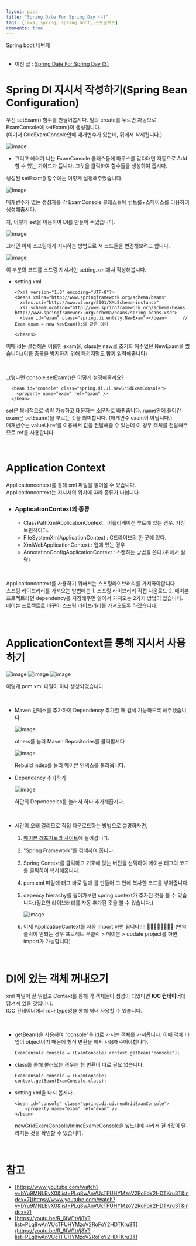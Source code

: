 ```yaml
---
layout: post
title: "Spring Date For Spring Day (4)"
tags: [java, spring, spring boot, 스프링부트]
comments: true
---
```


Spring boot 네번째<br>
<br>

- 이전 글 : [Spring Date For Spring Day (3)](https://bosl95.github.io/Spring-Date-For-Spring-Day-3/)

# Spring DI 지시서 작성하기(Spring Bean Configuration)

우선 setExam() 함수를 만들어봅시다. 밑의 create를 누르면 자동으로 ExamConsole에 setExam()이 생성됩니다.<br>
(여기서 GridExamConsole안에 매개변수가 있는데, 뒤에서 삭제됩니다.)<br>

![image](https://user-images.githubusercontent.com/34594339/99187483-3a360e00-279a-11eb-8fbf-d1c7c6e471f0.png)

- 그리고 에러가 나는 ExamConsole 클래스들에 마우스를 갖다대면 자동으로 Add할 수 있는 가이드가 뜹니다. 그것을 클릭하여 함수들을 생성하여 줍시다.

생성된 setExam() 함수에는 이렇게 설정해주었습니다.<br>

![image](https://user-images.githubusercontent.com/34594339/99187554-a153c280-279a-11eb-840e-d912b507ef2c.png)

매개변수가 없는 생성자를 각 ExamConsole 클래스들에 컨트롤+스페이스를 이용하여 생성해줍시다.<br>

자, 이렇게 set을 이용하여 DI를 만들어 주었습니다.<br>

![image](https://user-images.githubusercontent.com/34594339/99187689-73bb4900-279b-11eb-89d2-ea1bba6b8fea.png)

그러면 이제 스프링에게 지시하는 방법으로 저 코드들을 변경해보려고 합니다.<br>

![image](https://user-images.githubusercontent.com/34594339/99187823-2e4b4b80-279c-11eb-83c9-3c3416115b84.png)

이 부분의 코드를 스프링 지시서인 setting.xml에서 작성해봅시다.<br>

- setting.xml


      <?xml version="1.0" encoding="UTF-8"?>
      <beans xmlns="http://www.springframework.org/schema/beans"
        xmlns:xsi="http://www.w3.org/2001/XMLSchema-instance"
        xsi:schemaLocation="http://www.springframework.org/schema/beans http://www.springframework.org/schema/beans/spring-beans.xsd">
        <bean id="exam" class="spring.di.entity.NewExam"></bean>      // Exam exam = new NewExam();와 같은 의미

      </beans>

이때 id는 설정해준 이름인 exam을, class는 new로 초기화 해주었던 NewExam을 썼습니다.(이름 중복을 방지하기 위해 패키지명도 합께 입력해줍니다)<br>

<br>

그렇다면 console.setExam()은 어떻게 설정해줄까요?<br>

      <bean id="console" class="spring.di.ui.newGridExamConsole">
        <property name="exam" ref="exam" />
      </bean>


set은 묵시적으로 생략 가능하고 대문자는 소문자로 바꿔줍니다. name안에 들어간 exam은 setExam()을 부르는 것을 의미합니다. (매개변수 exam이 아닙니다.)<br>
매개변수는 value나 ref를 이용해서 값을 전달해줄 수 있는데 이 경우 객체를 전달해주므로 ref를 사용합니다.<br>

<br>

# Application Context

Applicationcontext를 통해 xml 파일을 읽어올 수 있습니다.<br>
Applicationcontext는 지시서의 위치에 따라 종류가 나뉩니다.<br>

- ### ApplicationContext의 종류
  - ClassPathXmlApplicationContext : 어플리케이션 루트에 있는 경우. 가장 보편적이다.
  - FileSystemXmlApplicationContext : C드라이브의 한 곳에 있다.
  - XmlWebApplicationContext  : 웹에 있는 경우
  - AnnotationConfigApplicationContext : 스캔하는 방법을 쓴다.(뒤에서 설명)
  
<br>

Applicationcontext를 사용하기 위해서는 스프링라이브러리를 가져와야합니다.<br>
스프링 라이브러리를 가져오는 방법에는 1. 스프링 라이브러리 직접 다운로드 2. 메이븐 프로젝트라면 dependency를 지정해주면 알아서 가져오는 2가지 방법이 있습니다.<br>
메이븐 프로젝트로 바꾸어 스프링 라이브러리를 가져오도록 하겠습니다.<br>

<br>


# ApplicationContext를 통해 지시서 사용하기

  ![image](https://user-images.githubusercontent.com/34594339/99906750-23546600-2d1c-11eb-85f3-e94f7f39aaf4.png)
  ![image](https://user-images.githubusercontent.com/34594339/99907673-7d0b5f00-2d21-11eb-8b91-c1ce1f4a4b79.png)
  ![image](https://user-images.githubusercontent.com/34594339/99907687-8c8aa800-2d21-11eb-862b-33badfc1f23d.png)

  이렇게 pom.xml 파일이 하나 생성되었습니다.<br>

<br>

- Maven 인덱스를 추가하여 Dependency 추가할 때 검색 가능하도록 해주겠습니다.
  
  ![image](https://user-images.githubusercontent.com/34594339/99907883-c60fe300-2d22-11eb-88d9-cf525f2af1dc.png)

  others를 눌러 Maven Repositories를 클릭합시다<br>
  
  ![image](https://user-images.githubusercontent.com/34594339/99907959-1129f600-2d23-11eb-835a-41eaef0aa938.png)
   
  Rebuild index를 눌러 메이븐 인덱스를 불러옵니다.<br>
  
- Dependency 추가하기

  ![image](https://user-images.githubusercontent.com/34594339/99907733-c6f44500-2d21-11eb-9b90-8bc8cceb1960.png)

  하단의 Dependecies를 눌러서 하나 추가해줍시다.<br>
   
<br>

- 시간이 오래 걸리므로 직접 다운로드하는 방법으로 설명하자면, 

  1. [메이븐 레포지토리 사이트](https://mvnrepository.com/)에 들어갑니다.
  2. "Spring Framework"를 검색하여 줍니다.
  3. Spring Context를 클릭하고 기호에 맞는 버전을 선택하여 메이븐 태그의 코드를 클릭하여 복사해줍니다.
  4. pom.xml 파일에 <version> 태그 바로 밑에 <dependencies>를 만들어 그 안에 복사한 코드를 넣어줍니다.
  5. depency hierachy를 들어가보면 spring context가 추가된 것을 볼 수 있습니다.(필요한 라이브러리를 자동 추가된 것을 볼 수 있습니다.)
      
     ![image](https://user-images.githubusercontent.com/34594339/99908974-0e320400-2d29-11eb-993f-83890878fa68.png)
  
  6. 이제 ApplicationContext를 자동 import 하면 됩니다!!!! 👏🏻👏🏻👏🏻👏🏻 (만약 클릭이 안되는 경우 프로젝트 우클릭 > 메이븐 > update project를 하면 import가 가능합니다)

<br>

# DI에 있는 객체 꺼내오기

xml 파일이 잘 읽혔고 Context를 통해 각 객체들이 생성이 되었다면 **IOC 컨테이너**에 담겨져 있을 것입니다.<br>
IOC 컨테이너에서 id나 type명을 통해 꺼내 사용할 수 있습니다.<br>

<br>

- getBean()을 사용하여 "console"을 id로 가지는 객체를 가져옵니다. 이때 객체 타입이 object이기 때문에 형식 변환을 해서 사용해주어야합니다.

      ExamConsole console = (ExamConsole) context.getBean("console");
 
- class를 통해 불러오는 경우는 형 변환이 따로 필요 없습니다.

      ExamConsole console = (ExamConsole) context.getBean(ExamConsole.class);
      
- setting.xml을 다시 봅시다.

    ```
	<bean id="console" class="spring.di.ui.newGridExamConsole">
		<property name="exam" ref="exam" />
	</bean>
    ```
      
   newGridExamConsole/InlineExameConsole을 넣느냐에 따라서 결과값이 달라지는 것을 확인할 수 있습니다.<br>
    
<br>
    

# 참고

- [https://www.youtube.com/watch?v=bYu9MNLBvX0&list=PLq8wAnVUcTFUHYMzoV2RoFoY2HDTKru3T&index=7](https://www.youtube.com/watch?v=bYu9MNLBvX0&list=PLq8wAnVUcTFUHYMzoV2RoFoY2HDTKru3T&index=7)
- [https://youtu.be/R_6fW1tVj8Y?list=PLq8wAnVUcTFUHYMzoV2RoFoY2HDTKru3T](https://youtu.be/R_6fW1tVj8Y?list=PLq8wAnVUcTFUHYMzoV2RoFoY2HDTKru3T)
